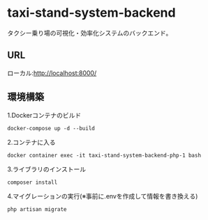 # taxi-stand-system-backend
タクシー乗り場の可視化・効率化システムのバックエンド。  
## URL  
ローカル:[http://localhost:8000/](http://localhost:8000/)
## 環境構築
1.Dockerコンテナのビルド
```
docker-compose up -d --build
```
2.コンテナに入る
```
docker container exec -it taxi-stand-system-backend-php-1 bash
```
3.ライブラリのインストール
```
composer install
```
4.マイグレーションの実行(※事前に.envを作成して情報を書き換える)
```
php artisan migrate
```
